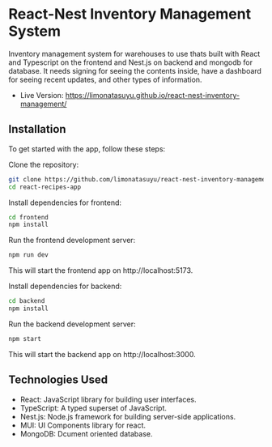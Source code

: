 # React-Nest Inventory Management System
Inventory management system for warehouses to use thats built with React and Typescript on the frontend and Nest.js on backend and mongodb for database. It needs signing for seeing the contents inside, have a dashboard for seeing recent updates,
 and other types of information.
- Live Version: https://limonatasuyu.github.io/react-nest-inventory-management/

## Installation
To get started with the app, follow these steps:

Clone the repository:

```bash
git clone https://github.com/limonatasuyu/react-nest-inventory-management.git
cd react-recipes-app
```

Install dependencies for frontend:

```bash
cd frontend
npm install
```

Run the frontend development server:

```bash
npm run dev
```
This will start the frontend app on http://localhost:5173.


Install dependencies for backend:

```bash
cd backend
npm install
```

Run the backend development server:

```bash
npm start
```
This will start the backend app on http://localhost:3000.


## Technologies Used
- React: JavaScript library for building user interfaces.
- TypeScript: A typed superset of JavaScript.
- Nest.js: Node.js framework for building server-side applications.
- MUI: UI Components library for react.
- MongoDB: Dcument oriented database.
